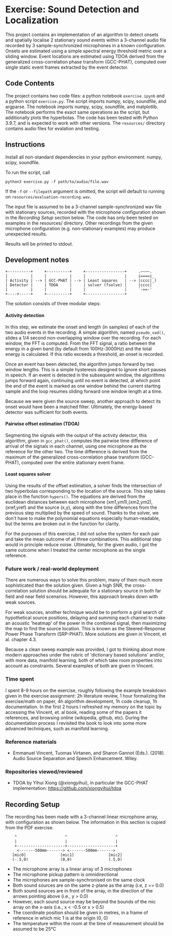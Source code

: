 # Exercise: Sound Detection and Localization

This project contains an implementation of an algorithm to detect onsets and spatially localise 2 stationary sound events within a 3-channel audio file recorded by 3 sample-synchronized microphones in a known configuration. Onsets are estimated using a simple spectral energy threshold metric over a sliding window. Event locations are estimated using TDOA derived from the generalized cross-correlation phase transform (GCC-PHAT), computed over single static event frames extracted by the event detector. 

## Code Contents

The project contains two code files: a python notebook `exercise.ipynb` and a python script `exercise.py`. The script imports numpy, scipy, soundfile, and argparse. The notebook imports numpy, scipy, soundfile, and matplotlib. The notebook performs the exact same operations as the script, but additionally plots the hyperbolas. The code has been tested with Python 3.9.7, and is expected to work with other versions. The `resources/` directory contains audio files for evalation and testing.

## Instructions

Install all non-standard dependencies in your python environment: numpy, scipy, soundfile.

To run the script, call

`python3 exercise.py -f path/to/audio/file.wav`

If the `-f` or `--filepath` argument is omitted, the script will default to running on `resources/evaluation-recording.wav`. 

The input file is assumed to be a 3-channel sample-synchronized wav file with stationary sources, recorded with the microphone configuration shown in the *Recording Setup* section below. The code has only been tested on examples in the resources/ directory. Other recordings from the given microphone configuration (e.g. non-stationary examples) may produce unexpected results.

Results will be printed to stdout. 

## Development notes

    +----------+     +----------+     +-----------------+     .~~~~.
    |          |     |          |     |                 |     i====i_
    | Activity | --> | GCC-PHAT | --> | Least squares   | --> |cccc|_) 
    | Detector |     | TDOA     |     | solver (fsolve) |     |cccc| 
    |          |     |          |     |                 |     `-==-'
    +----+-----+     +----------+     +-----------------+     

The solution consists of three modular steps: 

#### Activity detection

In this step, we estimate the onset and length (in samples) of each of the two audio events in the recording. A simple algorithm, named `pseudo_vad()`, slides a 1/4 second non-overlapping window over the recording. For each window, the FFT is computed. From the FFT signal, a ratio between the energy in a given band (by default from 100Hz-3000Hz) and the total energy is calculated. If this ratio exceeds a threshold, an onset is recorded.

Once an event has been detected, the algorithm jumps forward by two window lengths. This is a simple hysteresis designed to ignore short pauses in speech. If an event is detected in the subsequent window, the algorithms jumps forward again, continuing until no event is detected, at which point the end of the event is marked as one window behind the current starting sample and the loop resumes sliding forward one window length at a time.

Because we were given the source sweep, another approach to detect its onset would have been a matched filter. Ultimately, the energy-based detector was sufficient for both events.

#### Pairwise offset estimation (TDOA)

Segmenting the signals with the output of the activity detector, this algorithm, given in `gcc_phat()`, computes the pairwise time difference of arrival of the signals in each channel, using one microphone as the reference for the other two. The time difference is derived from the maximum of the generalized cross-correlation phase transform (GCC-PHAT), computed over the entire stationary event frame.

#### Least squares solver

Using the results of the offset estimation, a solver finds the intersection of two hyperbolas corresponding to the location of the source. This step takes place in the function `hypers()`. The equations are derived from the euclidean distances between each microphone (xm1,ym1),(xm2,ym2),(xref,yref) and the source (x,y), along with the time differences from the previous step multiplied by the speed of sound. Thanks to the solver, we don't have to make the polynomial equations especially human-readable, but the terms are broken out in the function for clarity.

For the purposes of this exercise, I did not solve the system for each pair and take the mean outcome of all three combinations. This additional step would in principle reduce noise. Ultimately, for the given audio, I got the same outcome when I treated the center microphone as the single reference.

### Future work / real-world deployment

There are numerous ways to solve this problem, many of them much more sophisticated than the solution given. Given a high SNR, the cross-correlation solution should be adequate for a stationary source in both far ﬁeld and near ﬁeld scenarios. However, this approach breaks down with weak sources.

For weak sources, another technique would be to perform a grid search of hypothetical source positions, delaying and summing each channel to make an acoustic 'heatmap' of the power in the combined signal, then maximizing the map to find the source location. This is known as the Steered-Response Power Phase Transform (SRP-PHAT). More solutions are given in Vincent, et al. chapter 4.3. 

Because a clean sweep example was provided, I got to thinking about more modern approaches under the rubric of 'dictionary based solutions' and/or, with more data, manifold learning, both of which take room properties into account as constraints. Several examples of both are given in Vincent.

### Time spent

I spent 8-9 hours on the exercise, roughly following the example breakdown given in the exercise assignment: 2h literature review, 1 hour formalizing the exercise/math on paper, 4h algorithm development, 1h code cleanup, 1h documentation. In the first 2 hours I refreshed my memory on the topic by accessing the Vincent, et. al book, reading some of the papers it references, and browsing online (wikipedia, github, etc). During the documentation process I revisited the book to look into some more advanced techniques, such as manifold learning.

### Reference materials

- Emmanuel Vincent, Tuomas Virtanen, and Sharon Gannot (Eds.). (2018). Audio Source Separation and Speech Enhancement. Wiley.

### Repositories viewed/reviewed

- TDOA by Yihui Xiong (@xiongyihui), in particular the GCC-PHAT implementation: https://github.com/xiongyihui/tdoa

## Recording Setup

The recording has been made with a 3-channel linear microphone array, with configuration as shown below. The information in this section is copied from the PDF exercise.
        
        ^                     ^                     ^
        |                     |                     |
        +---------------------+---------------------+
         <-------500mm-------> <-------500mm------->
       [mic0]               [mic1]               [mic2]
       (-.5,0)              (0,0)                (.5,0)
       
- The microphone array is a linear array of 3 microphones
- The microphone pickup pattern is omnidirectional
- The microphones are sample-synchronised on the same clock
- Both sound sources are on the same z-plane as the array (i.e, z == 0.0)
- Both sound sources are in front of the array, in the direction of the arrows pointing above (i.e., y > 0.0)
- However, each sound source may be beyond the bounds of the mic array on the x-axis (i.e., x < -0.5 or x > 0.5)
- The coordinate position should be given in metres, in a frame of reference in which mic 1 is at the origin (0, 0)
- The temperature within the room at the time of measurement should be assumed to be 25°C

